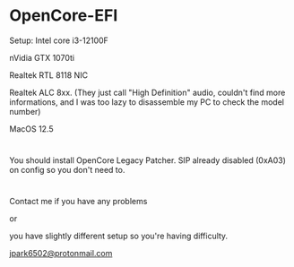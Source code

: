 # OpenCore-EFI

Setup:
  Intel core i3-12100F
  
  nVidia GTX 1070ti
  
  Realtek RTL 8118 NIC
  
  Realtek ALC 8xx. (They just call "High Definition" audio, couldn't find more informations, and I was too lazy to disassemble my PC to check the model number)
  
  MacOS 12.5
  
#
You should install OpenCore Legacy Patcher. SIP already disabled (0xA03) on config so you don't need to.
#
Contact me if you have any problems 

or 

you have slightly different setup so you're having difficulty.

jpark6502@protonmail.com
